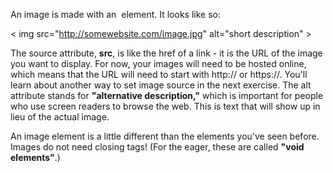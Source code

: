 An image is made with an <img> element. It looks like so:

< img src="http://somewebsite.com/image.jpg" alt="short description" >
  
  The source attribute, **src**, is like the href of a link - it is the URL of the image you want to display. For now, your images will need to be hosted online, which means that the URL will need to start with http:// or https://. You'll learn about another way to set image source in the next exercise. The alt attribute stands for **"alternative description,"** which is important for people who use screen readers to browse the web. This is text that will show up in lieu of the actual image.

An image element is a little different than the elements you've seen before. Images do not need closing tags! (For the eager, these are called **"void elements"**.)
